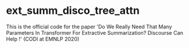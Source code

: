 # ext_summ_disco_tree_attn
This is the official code for the paper 'Do We Really Need That Many Parameters In Transformer For Extractive Summarization? Discourse Can Help !' (CODI at EMNLP 2020)
